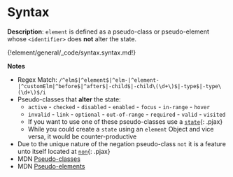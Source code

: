 # Syntax

__Description__: `element` is defined as a pseudo-class or pseudo-element  whose `<identifier>` does __not__ alter the state.

{!element/general/_code/syntax.syntax.md!}

__Notes__

+ Regex Match: `/^elm$|^element$|^elm-|^element-|^customElm|^before$|^after$|-child$|-child\(\d+\)$|-type$|-type\(\d+\)$/i`
+ Pseudo-classes that __alter__ the state:
    + `active`  <span data-nbsp="3"></span> -  <span data-nbsp="3"></span> `checked`  <span data-nbsp="3"></span> -  <span data-nbsp="3"></span> `disabled`  <span data-nbsp="3"></span> -  <span data-nbsp="3"></span> `enabled`  <span data-nbsp="3"></span> -  <span data-nbsp="3"></span> `focus`  <span data-nbsp="3"></span> -  <span data-nbsp="3"></span> `in-range`  <span data-nbsp="3"></span> -  <span data-nbsp="3"></span> `hover`
    + `invalid`  <span data-nbsp="3"></span> -  <span data-nbsp="3"></span> `link`  <span data-nbsp="3"></span> -  <span data-nbsp="3"></span> `optional`  <span data-nbsp="3"></span> -  <span data-nbsp="3"></span> `out-of-range`  <span data-nbsp="3"></span> -  <span data-nbsp="3"></span> `required`  <span data-nbsp="3"></span> -  <span data-nbsp="3"></span> `valid`  <span data-nbsp="3"></span> -  <span data-nbsp="3"></span> `visited`
    * If you want to use one of these pseudo-classes use a [`state`](./../state/general.md){: .pjax}
    * While you could create a `state` using an `element` Object and vice versa, it would be counter-productive
+ Due to the unique nature of the negation pseudo-class `not` it is a feature unto itself located at [`non`](../non/general.md){: .pjax}
+ <span class="mdn-tag">MDN</span> [Pseudo-classes](https://developer.mozilla.org/en-US/docs/Web/CSS/pseudo-classes)
+ <span class="mdn-tag">MDN</span> [Pseudo-elements](https://developer.mozilla.org/en-US/docs/Web/CSS/Pseudo-elements)

<div class="cf"></div>
<div class="end"></div>

